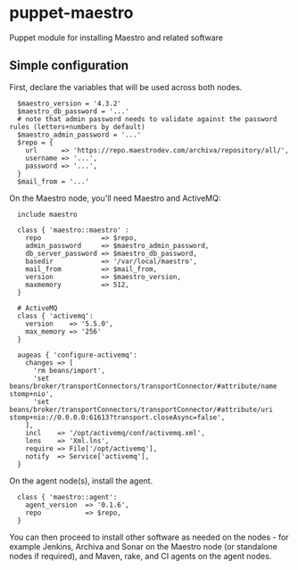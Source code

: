 puppet-maestro
==============

Puppet module for installing Maestro and related software

Simple configuration
--------------------

First, declare the variables that will be used across both nodes.

```
  $maestro_version = '4.3.2'
  $maestro_db_password = '...'
  # note that admin password needs to validate against the password rules (letters+numbers by default)
  $maestro_admin_password = '...'
  $repo = {
    url      => 'https://repo.maestrodev.com/archiva/repository/all/',
    username => '...',
    password => '...',
  }
  $mail_from = '...'
```

On the Maestro node, you'll need Maestro and ActiveMQ:

```
  include maestro

  class { 'maestro::maestro' :
    repo               => $repo,
    admin_password     => $maestro_admin_password,
    db_server_password => $maestro_db_password,
    basedir            => '/var/local/maestro',
    mail_from          => $mail_from,
    version            => $maestro_version,
    maxmemory          => 512,
  }

  # ActiveMQ
  class { 'activemq':
    version    => '5.5.0',
    max_memory => '256'
  }

  augeas { 'configure-activemq':
    changes => [
      'rm beans/import',
      'set beans/broker/transportConnectors/transportConnector/#attribute/name stomp+nio',
      'set beans/broker/transportConnectors/transportConnector/#attribute/uri stomp+nio://0.0.0.0:61613?transport.closeAsync=false',
    ],
    incl    => '/opt/activemq/conf/activemq.xml',
    lens    => 'Xml.lns',
    require => File['/opt/activemq'],
    notify  => Service['activemq'],
  }
```

On the agent node(s), install the agent.

```
  class { 'maestro::agent':
    agent_version  => '0.1.6',
    repo           => $repo,
  }
```

You can then proceed to install other software as needed on the nodes - for
example Jenkins, Archiva and Sonar on the Maestro node (or standalone nodes
if required), and Maven, rake, and CI agents on the agent nodes.
